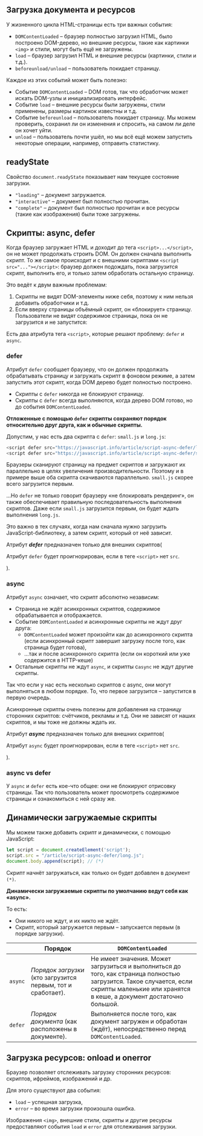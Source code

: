## Загрузка документа и ресурсов

У жизненного цикла HTML-страницы есть три важных события:

<ul>
<li><code>DOMContentLoaded</code> – браузер полностью загрузил HTML, было построено DOM-дерево, но внешние ресурсы, такие как картинки <code>&lt;img&gt;</code> и стили, могут быть ещё не загружены.</li>
<li><code>load</code> – браузер загрузил HTML и внешние ресурсы (картинки, стили и т.д.).</li>
<li><code>beforeunload/unload</code> – пользователь покидает страницу.</li>
</ul>

Каждое из этих событий может быть полезно:

<ul>
<li>Событие <code>DOMContentLoaded</code> – DOM готов, так что обработчик может искать DOM-узлы и инициализировать интерфейс.</li>
<li>Событие <code>load</code> – внешние ресурсы были загружены, стили применены, размеры картинок известны и т.д.</li>
<li>Событие <code>beforeunload</code> – пользователь покидает страницу. Мы можем проверить, сохранил ли он изменения и спросить, на самом ли деле он хочет уйти.</li>
<li><code>unload</code> – пользователь почти ушёл, но мы всё ещё можем запустить некоторые операции, например, отправить статистику.</li>
</ul>

## readyState

<p>Свойство <code>document.readyState</code> показывает нам текущее состояние загрузки.</p>

<ul>
<li><code>"loading"</code> – документ загружается.</li>
<li><code>"interactive"</code> – документ был полностью прочитан.</li>
<li><code>"complete"</code> – документ был полностью прочитан и все ресурсы (такие как изображения) были тоже загружены.</li>
</ul>

## Скрипты: async, defer

<p>Когда браузер загружает HTML и доходит до тега <code>&lt;script&gt;...&lt;/script&gt;</code>, он не может продолжать строить DOM. Он должен сначала выполнить скрипт. То же самое происходит и с внешними скриптами <code>&lt;script src="..."&gt;&lt;/script&gt;</code>: браузер должен подождать, пока загрузится скрипт, выполнить его, и только затем обработать остальную страницу.</p>

Это ведёт к двум важным проблемам:

<ol>
<li>Скрипты не видят DOM-элементы ниже себя, поэтому к ним нельзя добавить обработчики и т.д.</li>
<li>Если вверху страницы объёмный скрипт, он «блокирует» страницу. Пользователи не видят содержимое страницы, пока он не загрузится и не запустится:</li>
</ol>

<p>Есть два атрибута тега <code>&lt;script&gt;</code>, которые решают проблему: <code>defer</code> и <code>async</code>.</p>

### defer

<p>Атрибут <code>defer</code> сообщает браузеру, что он должен продолжать обрабатывать страницу и загружать скрипт в фоновом режиме, а затем запустить этот скрипт, когда DOM дерево будет полностью построено.</p>

<ul>
<li>Скрипты с <code>defer</code> никогда не блокируют страницу.</li>
<li>Скрипты с  <code>defer</code> всегда выполняются, когда дерево DOM готово, но до события <code>DOMContentLoaded</code>.</li>
</ul>

<p><strong>Отложенные с помощью <code>defer</code> скрипты сохраняют порядок относительно друг друга, как и обычные скрипты.</strong></p>

<p>Допустим, у нас есть два скрипта c <code>defer</code>: <code>small.js</code> и <code>long.js</code>:</p>

```js
<script defer src="https://javascript.info/article/script-async-defer/long.js"></script>
<script defer src="https://javascript.info/article/script-async-defer/small.js"></script>
```

<p>Браузеры сканируют страницу на предмет скриптов и загружают их параллельно в целях увеличения производительности. Поэтому и в примере выше оба скрипта скачиваются параллельно. <code>small.js</code> скорее всего загрузится первым.</p>

<p>…Но <code>defer</code> не только говорит браузеру «не блокировать рендеринг», он также обеспечивает правильную последовательность выполнения скриптов. Даже если <code>small.js</code> загрузится первым, он будет ждать выполнения <code>long.js</code>.</p>

Это важно в тех случаях, когда нам сначала нужно загрузить JavaScript-библиотеку, а затем скрипт, который от неё зависит.

Атрибут ***defer*** предназначен только для внешних скриптов(<p>Атрибут <code>defer</code> будет проигнорирован, если в теге <code>&lt;script&gt;</code> нет <code>src</code>.</p>).

### async

<p>Атрибут <code>async</code> означает, что скрипт абсолютно независим:</p>

<ul>
<li>Страница не ждёт асинхронных скриптов, содержимое обрабатывается и отображается.</li>
<li>Событие <code>DOMContentLoaded</code> и асинхронные скрипты не ждут друг друга:
<ul>
<li><code>DOMContentLoaded</code> может произойти как до асинхронного скрипта (если асинхронный скрипт завершит загрузку после того, как страница будет готова),</li>
<li>…так и после асинхронного скрипта (если он короткий или уже содержится в HTTP-кеше)</li>
</ul>
</li>
<li>Остальные скрипты не ждут <code>async</code>, и скрипты c<code>async</code> не ждут другие скрипты.</li>
</ul>

Так что если у нас есть несколько скриптов с async, они могут выполняться в любом порядке. То, что первое загрузится – запустится в первую очередь.

Асинхронные скрипты очень полезны для добавления на страницу сторонних скриптов: счётчиков, рекламы и т.д. Они не зависят от наших скриптов, и мы тоже не должны ждать их.

Атрибут ***async*** предназначен только для внешних скриптов(<p>Атрибут <code>async</code> будет проигнорирован, если в теге <code>&lt;script&gt;</code> нет <code>src</code>.</p>).

### async vs defer

<p>У <code>async</code> и <code>defer</code> есть кое-что общее: они не блокируют отрисовку страницы. Так что пользователь может просмотреть содержимое страницы и ознакомиться с ней сразу же.</p>

## Динамически загружаемые скрипты

Мы можем также добавить скрипт и динамически, с помощью JavaScript:

```js
let script = document.createElement('script');
script.src = "/article/script-async-defer/long.js";
document.body.append(script); // (*)
```

<p>Скрипт начнёт загружаться, как только он будет добавлен в документ  <code>(*)</code>.</p>

<p><strong>Динамически загружаемые скрипты по умолчанию ведут себя как «async».</strong></p>

То есть:

<ul>
<li>Они никого не ждут, и их никто не ждёт.</li>
<li>Скрипт, который загружается первым – запускается первым (в порядке загрузки).</li>
</ul>


<table>
<thead>
<tr>
<th></th>
<th>Порядок</th>
<th><code>DOMContentLoaded</code></th>
</tr>
</thead>
<tbody>
<tr>
<td><code>async</code></td>
<td><em>Порядок загрузки</em> (кто загрузится первым, тот и сработает).</td>
<td>Не имеет значения. Может загрузиться и выполниться до того, как страница полностью загрузится. Такое случается, если скрипты маленькие или хранятся в кеше, а документ достаточно большой.</td>
</tr>
<tr>
<td><code>defer</code></td>
<td><em>Порядок документа</em> (как расположены в документе).</td>
<td>Выполняется после того, как документ загружен и обработан  (ждёт), непосредственно перед <code>DOMContentLoaded</code>.</td>
</tr>
</tbody>
</table>

## Загрузка ресурсов: onload и onerror

Браузер позволяет отслеживать загрузку сторонних ресурсов: скриптов, ифреймов, изображений и др.

Для этого существуют два события:

<ul>
<li><code>load</code> – успешная загрузка,</li>
<li><code>error</code> – во время загрузки произошла ошибка.</li>
</ul>

<p>Изображения <code>&lt;img&gt;</code>, внешние стили, скрипты и другие ресурсы предоставляют события <code>load</code> и <code>error</code> для отслеживания загрузки.</p>